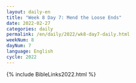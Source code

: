```yaml
---
layout: daily-en
title: "Week 8 Day 7: Mend the Loose Ends"
date: 2022-02-27
categories: daily
permalink: /en/daily/2022/wk8-day7-daily.html
weekNum: 8
dayNum: 7
language: English
cycle: 2022
---
```

{% include BibleLinks2022.html %} 
